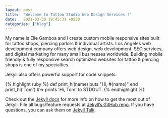 ```yaml
---
layout: post
title:  "Welcome to Tattoo Studio Web Design Services !"
date:   2021-03-30 19:45:31 +0530
categories: ["blog"]
---
```

My name is Elle Gamboa and I create custom mobile responsive sites built for tattoo shops, piercing parlors
& individual artists. Los Angeles web development company offers web design, web development, SEO
services, and digital marketing for many small businesses worldwide. Building mobile friendly & fully
responsive search optimized websites for tattoo & piercing shops is one of my specialties.

Jekyll also offers powerful support for code snippets:

{% highlight ruby %}
def print_hi(name)
  puts "Hi, #{name}"
end
print_hi('Tom')
#=> prints 'Hi, Tom' to STDOUT.
{% endhighlight %}

Check out the [Jekyll docs][jekyll-docs] for more info on how to get the most out of Jekyll. File all bugs/feature requests at [Jekyll’s GitHub repo][jekyll-gh]. If you have questions, you can ask them on [Jekyll Talk][jekyll-talk].

[jekyll-docs]: http://jekyllrb.com/docs/home
[jekyll-gh]:   https://github.com/jekyll/jekyll
[jekyll-talk]: https://talk.jekyllrb.com/
